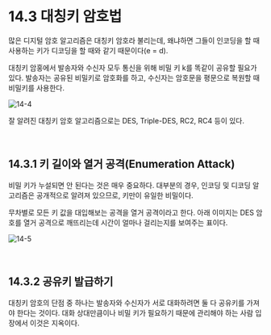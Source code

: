 # 14.3 대칭키 암호법

많은 디지털 암호 알고리즘은 대칭키 암호라 불리는데, 왜냐하면 그들이 인코딩을 할 때 사용하는 키가 디코딩을 할 때와 같기 때문이다(e = d).

대칭키 암홍에서 발송자와 수신자 모두 통신을 위해 비밀 키 k를 똑같이 공유할 필요가 있다. 발송자는 공유된 비밀키로 암호화를 하고, 수신자는 암호문을 평문으로 복원할 때 비밀키를 사용한다.

![14-4](https://user-images.githubusercontent.com/75570915/224713428-b6dac693-8b89-4aa6-8d37-7c10a93e6ae4.png)

잘 알려진 대칭키 암호 알고리즘으로는 DES, Triple-DES, RC2, RC4 등이 있다.

<br />

## 14.3.1 키 길이와 열거 공격(Enumeration Attack)

비밀 키가 누설되면 안 된다는 것은 매우 중요하다. 대부분의 경우, 인코딩 및 디코딩 알고리즘은 공개적으로 알려져 있으므로, 키만이 유일한 비밀이다.

무차별로 모든 키 값을 대입해보는 공격을 열거 공격이라고 한다. 아래 이미지는 DES 암호를 열거 공격으로 깨뜨리는데 시간이 얼마나 걸리는지를 보여주는 표이다.

![14-5](https://user-images.githubusercontent.com/75570915/224714390-951d9b44-3957-4f1c-b6c3-5fd143cd79d9.png)

<br />

## 14.3.2 공유키 발급하기

대칭키 암호의 단점 중 하나는 발송자와 수신자가 서로 대화하려면 둘 다 공유키를 가져야 한다는 것이다. 대화 상대만큼이나 비밀 키가 필요하기 때문에 관리해야 하는 사람 입장에서 이것은 지옥이다.

